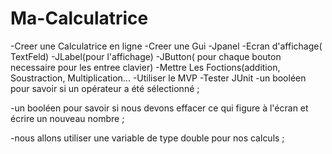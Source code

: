 # Ma-Calculatrice
-Creer une Calculatrice en ligne
-Creer une Gui
-Jpanel
-Ecran d'affichage( TextFeld)
-JLabel(pour l'affichage)
-JButton( pour chaque bouton necessaire pour les entree clavier)
-Mettre Les Foctions(addition, Soustraction, Multiplication... 
-Utiliser le MVP
-Tester JUnit
-un booléen pour savoir si un opérateur a été sélectionné ;

-un booléen pour savoir si nous devons effacer ce qui figure à l'écran et écrire un nouveau nombre ;

-nous allons utiliser une variable de type double pour nos calculs ;
